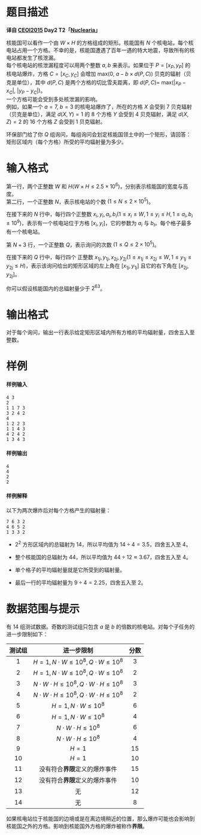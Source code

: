 
# 题目描述

 **译自 [CEOI2015](https://ceoi2015.fi.muni.cz/tasks.php) Day2 T2「[Nuclearia](https://ceoi2015.fi.muni.cz/day2/eng/day2task2-eng.pdf)」**

核能国可以看作一个由 $W \times H$ 的方格组成的矩形。核能国有 $N$ 个核电站，每个核电站占用一个方格。不幸的是，核能国遭遇了百年一遇的特大地震，导致所有的核电站都发生了核泄漏。  
每个核电站的核泄漏程度可以用两个整数 $a, b$ 来表示。如果位于 $P=[x_P,y_P]$ 的核电站爆炸，方格 $C=[x_C,y_C]$ 会增加 $\mathrm{max}(0,$ $a-b\times d(P,C))$ 贝克的辐射（贝克是单位），其中 $d(P,C)$ 是两个方格的切比雪夫距离，即 $d(P,C) =$ $\mathrm{max}(|x_P - x_C|,$ $|y_P - y_C|)$。  
一个方格可能会受到多处核泄漏的影响。  
例如，如果一个 $a = 7,$ $b = 3$ 的核电站爆炸了，所在的方格 $X$ 会受到 $7$ 贝克辐射（贝克是单位），满足 $d(X,Y) = 1$ 的 $8$ 个方格 $Y$ 会受到 $4$ 贝克辐射，满足 $d(X,Z) = 2$ 的 $16$ 个方格 $Z$ 会受到 $1$ 贝克辐射。

环保部门给了你 $Q$ 组询问，每组询问会划定核能国领土中的一个矩形，请回答：矩形区域内（每个方格）所受的平均辐射量为多少。


# 输入格式

第一行，两个正整数 $W$ 和 $H(W × H \leq 2.5×10^6)$，分别表示核能国的宽度与高度。  
第二行，一个正整数 $N$，表示核电站的个数 $(1 \leq N \leq 2×10^5)$。

在接下来的 $N$ 行中，每行四个正整数 $x_i,y_i,a_i,b_i(1 \leq x_i \leq W,1 \leq y_i \leq H,1 \leq a_i,b_i \leq 10^9)$，表示有一个核电站位于方格 $[x_i,y_i]$，它的参数为 $a_i$ 与 $b_I$。每个格子最多有一个核电站。

第 $N+3$ 行，一个正整数 $Q$，表示询问的次数 $(1 \leq Q \leq 2×10^5)$。

在接下来的 $Q$ 行中，每行四个 正整数 $x_{1j},y_{1j},x_{2j},y_{2j}(1 \leq x_{1j} \leq x_{2j} \leq W,1 \leq y_{1j} \leq y_{2j} \leq H)$，表示该询问给出的矩形区域的左上角在 $[x_{1j},y_{1j}]$ 且它的右下角在 $[x_{2j},y_{2j}]$。

你可以假设核能国内的总辐射量少于 $2^{63}$。

# 输出格式

对于每个询问，输出一行表示给定矩形区域内所有方格的平均辐射量，四舍五入至整数。

# 样例

#### 样例输入
```plain
4 3
2
1 1 7 3
3 2 4 2
4
1 2 2 3
1 1 4 3
4 2 4 2
1 3 4 3
```
#### 样例输出
```plain
4
4
2
2
```

#### 样例解释
以下为两次爆炸后对每个方格产生的辐射量：
```plain
7 6 3 2
4 6 5 2
1 3 3 2
```

 - $2^2$ 方形区域内的总辐射为 $14$，所以平均值为 $14\div 4=3.5$，四舍五入至 $4$。

 - 整个核能国的总辐射为 $44$，所以平均值为 $44\div 12 \approx 3.67$，四舍五入至 $4$。

 - 单个格子的平均辐射量就是它所受到的辐射量。

 - 最后一行的平均辐射量为 $9\div 4=2.25$，四舍五入至 $2$。

# 数据范围与提示

有 14 组测试数据。奇数的测试组只包含 $a$ 是 $b$ 的倍数的核电站。对每个子任务的进一步限制如下：

|测试组|进一步限制|分数|
|:-:|:-:|:-:|
|$1$|$H=1,N\cdot W \leq 10^8,Q \cdot W \leq 10^8$|$3$|
|$2$|$H=1,N\cdot W \leq 10^8,Q \cdot W \leq 10^8$|$2$|
|$3$|$N\cdot W \cdot H \leq 10^8,Q \cdot W \cdot H \leq 10^8$|$3$|
|$4$|$N\cdot W \cdot H \leq 10^8,Q \cdot W \cdot H \leq 10^8$|$2$|
|$5$|$H=1,N\cdot W \leq 10^8$|$6$|
|$6$|$H=1,N\cdot W \leq 10^8$|$4$|
|$7$|$N\cdot W \cdot H \leq 10^8$|$6$|
|$8$|$N\cdot W \cdot H \leq 10^8$|$4$|
|$9$|$H=1$|$15$|
|$10$|$H=1$|$10$|
|$11$|没有符合**界限**定义的爆炸事件|$15$|
|$12$|没有符合**界限**定义的爆炸事件|$10$|
|$13$|无|$12$|
|$14$|无|$8$|

如果核电站位于核能国的边境或是在离边境稍近的位置，那么爆炸可能也会影响到核能国之外的方格。影响到核能国外方格的爆炸被称作**界限**。

